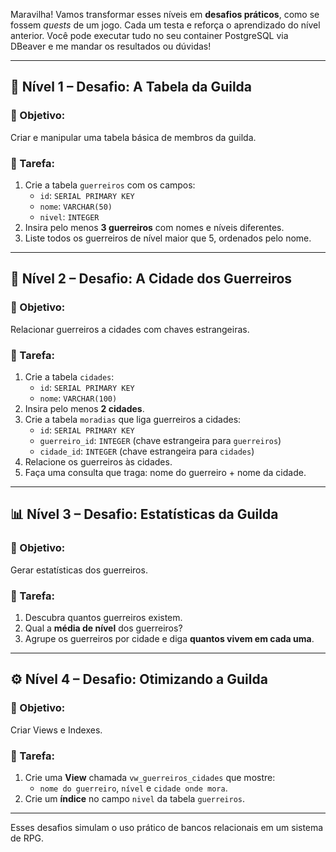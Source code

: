 Maravilha! Vamos transformar esses níveis em **desafios práticos**, como se fossem *quests* de um jogo. Cada um testa e reforça o aprendizado do nível anterior. Você pode executar tudo no seu container PostgreSQL via DBeaver e me mandar os resultados ou dúvidas!

---

## 🧩 **Nível 1 – Desafio: A Tabela da Guilda**

### 🧪 Objetivo:
Criar e manipular uma tabela básica de membros da guilda.

### 🔧 Tarefa:
1. Crie a tabela `guerreiros` com os campos:
   - `id`: `SERIAL PRIMARY KEY`
   - `nome`: `VARCHAR(50)`
   - `nivel`: `INTEGER`
2. Insira pelo menos **3 guerreiros** com nomes e níveis diferentes.
3. Liste todos os guerreiros de nível maior que 5, ordenados pelo nome.

---

## 🔗 **Nível 2 – Desafio: A Cidade dos Guerreiros**

### 🧪 Objetivo:
Relacionar guerreiros a cidades com chaves estrangeiras.

### 🔧 Tarefa:
1. Crie a tabela `cidades`:
   - `id`: `SERIAL PRIMARY KEY`
   - `nome`: `VARCHAR(100)`
2. Insira pelo menos **2 cidades**.
3. Crie a tabela `moradias` que liga guerreiros a cidades:
   - `id`: `SERIAL PRIMARY KEY`
   - `guerreiro_id`: `INTEGER` (chave estrangeira para `guerreiros`)
   - `cidade_id`: `INTEGER` (chave estrangeira para `cidades`)
4. Relacione os guerreiros às cidades.
5. Faça uma consulta que traga: nome do guerreiro + nome da cidade.

---

## 📊 **Nível 3 – Desafio: Estatísticas da Guilda**

### 🧪 Objetivo:
Gerar estatísticas dos guerreiros.

### 🔧 Tarefa:
1. Descubra quantos guerreiros existem.
2. Qual a **média de nível** dos guerreiros?
3. Agrupe os guerreiros por cidade e diga **quantos vivem em cada uma**.

---

## ⚙️ **Nível 4 – Desafio: Otimizando a Guilda**

### 🧪 Objetivo:
Criar Views e Indexes.

### 🔧 Tarefa:
1. Crie uma **View** chamada `vw_guerreiros_cidades` que mostre:
   - `nome do guerreiro`, `nível` e `cidade onde mora`.
2. Crie um **índice** no campo `nivel` da tabela `guerreiros`.

---

Esses desafios simulam o uso prático de bancos relacionais em um sistema de RPG.  
